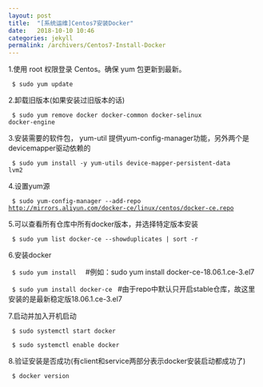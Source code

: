 ```yaml
---
layout: post
title:  "[系统运维]Centos7安装Docker"
date:   2018-10-10 10:46
categories: jekyll
permalink: /archivers/Centos7-Install-Docker
---
```


 1.使用 root 权限登录 Centos。确保 yum 包更新到最新。
 
 <code>  $ sudo yum update</code> 

 2.卸载旧版本(如果安装过旧版本的话)
 
 <code> $ sudo yum remove docker  docker-common docker-selinux docker-engine </code> 

 3.安装需要的软件包， yum-util 提供yum-config-manager功能，另外两个是devicemapper驱动依赖的
 
 <code>  $ sudo yum install -y yum-utils device-mapper-persistent-data lvm2 </code> 
 
 4.设置yum源
 
 <code>  $ sudo yum-config-manager --add-repo http://mirrors.aliyun.com/docker-ce/linux/centos/docker-ce.repo </code> 


 5.可以查看所有仓库中所有docker版本，并选择特定版本安装
 
 <code>  $ sudo yum list docker-ce --showduplicates | sort -r </code> 

 6.安装docker
 
 <code>  $ sudo yum install <FQPN>  </code> #例如：sudo yum install docker-ce-18.06.1.ce-3.el7
 
 
 <code>  $ sudo yum install docker-ce  </code> #由于repo中默认只开启stable仓库，故这里安装的是最新稳定版18.06.1.ce-3.el7

 7.启动并加入开机启动
 
 <code>  $ sudo systemctl start docker </code> 
 
 <code>  $ sudo systemctl enable docker </code> 

8.验证安装是否成功(有client和service两部分表示docker安装启动都成功了)

<code>  $ docker version </code> 
